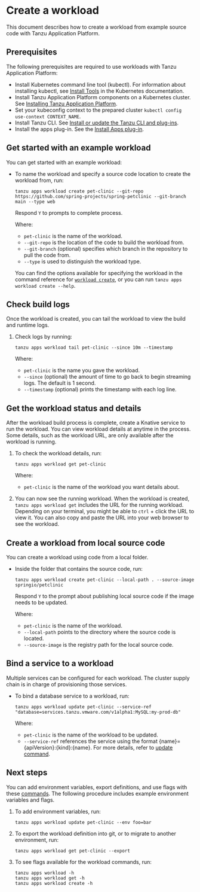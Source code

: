 # Create a workload

This document describes how to create a workload from example source code with Tanzu Application Platform.

## <a id='prerequisites'></a> Prerequisites

The following prerequisites are required to use workloads with Tanzu Application Platform:

- Install Kubernetes command line tool (kubectl). For information about installing kubectl, see [Install Tools](https://kubernetes.io/docs/tasks/tools/) in the Kubernetes documentation.
- Install Tanzu Application Platform components on a Kubernetes cluster. See [Installing Tanzu Application Platform](../../install-intro.md).
- Set your kubeconfig context to the prepared cluster `kubectl config use-context CONTEXT_NAME`.
- Install Tanzu CLI. See [Install or update the Tanzu CLI and plug-ins](../../install-tanzu-cli.md#cli-and-plugin).
- Install the apps plug-in. See the [Install Apps plug-in](install-apps-cli.md).

## <a id="example"></a> Get started with an example workload

You can get started with an example workload:

- To name the workload and specify a source code location to create the workload from, run:

    ```
    tanzu apps workload create pet-clinic --git-repo https://github.com/spring-projects/spring-petclinic --git-branch main --type web  
    ```

    Respond `Y` to prompts to complete process.

    Where:

    - `pet-clinic` is the name of the workload.
    - `--git-repo` is the location of the code to build the workload from.
    - `--git-branch` (optional) specifies which branch in the repository to pull the code from.
    - `--type` is used to distinguish the workload type.

    You can find the options available for specifying the workload in the command reference for [`workload create`](command-reference/tanzu-apps-workload-create.md), or you can run `tanzu apps workload create --help`.


## <a id="check-build-logs"></a> Check build logs

Once the workload is created, you can tail the workload to view the build and runtime logs.

1. Check logs by running:

    ```
    tanzu apps workload tail pet-clinic --since 10m --timestamp
    ```

    Where:
    
    - `pet-clinic` is the name you gave the workload.
    - `--since` (optional) the amount of time to go back to begin streaming logs. The default is 1 second.
    - `--timestamp` (optional) prints the timestamp with each log line.

## <a id="workload-status"></a> Get the workload status and details

After the workload build process is complete, create a Knative service to run the workload.
You can view workload details at anytime in the process. Some details, such as the workload URL, are only available after the workload is running.

1. To check the workload details, run:

    ```
    tanzu apps workload get pet-clinic
    ```

    Where:

    - `pet-clinic` is the name of the workload you want details about.

2. You can now see the running workload. When the workload is created, `tanzu apps workload get` includes the URL for the running workload. Depending on your terminal, you might be able to `ctrl` + click the URL to view it. You can also copy and paste the URL into your web browser to see the workload.

## <a id="workload-local-source"></a> Create a workload from local source code

You can create a workload using code from a local folder.

- Inside the folder that contains the source code, run:

    ```
    tanzu apps workload create pet-clinic --local-path . --source-image springio/petclinic
    ```

    Respond `Y` to the prompt about publishing local source code if the image needs to be updated.

    Where:

    - `pet-clinic` is the name of the workload.
    - `--local-path` points to the directory where the source code is located.
    - `--source-image` is the registry path for the local source code.

## <a id="bind-service"></a> Bind a service to a workload

Multiple services can be configured for each workload. The cluster supply chain is in charge of provisioning those services.

- To bind a database service to a workload, run:

    ```
    tanzu apps workload update pet-clinic --service-ref "database=services.tanzu.vmware.com/v1alpha1:MySQL:my-prod-db"
    ```

    Where:

    - `pet-clinic` is the name of the workload to be updated.
    - `--service-ref` references the service using the format {name}={apiVersion}:{kind}:{name}. For more details, refer to [update command](command-reference/tanzu-apps-workload-update.md#update-options).

## <a id="next-steps"></a> Next steps

You can add environment variables, export definitions, and use flags with these [commands](command-reference.md). The following procedure includes example environment variables and flags.

1. To add environment variables, run:

    ```
    tanzu apps workload update pet-clinic --env foo=bar
    ```

2. To export the workload definition into git, or to migrate to another environment, run:

    ```
    tanzu apps workload get pet-clinic --export
    ```

3. To see flags available for the workload commands, run:

    ```
    tanzu apps workload -h
    tanzu apps workload get -h
    tanzu apps workload create -h
    ```
